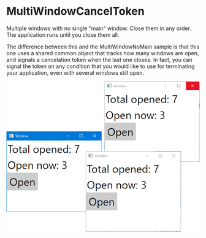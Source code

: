 # MultiWindowCancelToken

Multiple windows with no single "main" window. Close them in any order. The application runs until you close them all.

The difference between this and the MultiWindowNoMain sample is that this one uses a shared common object
that tracks how many windows are open, and signals a cancelation token when the last one closes. In fact, you can signal
the token on any condition that you would like to use for terminating your application, even with several windows
still open.

![Multiple windows](ScreenCap.png "Multiple windows.")